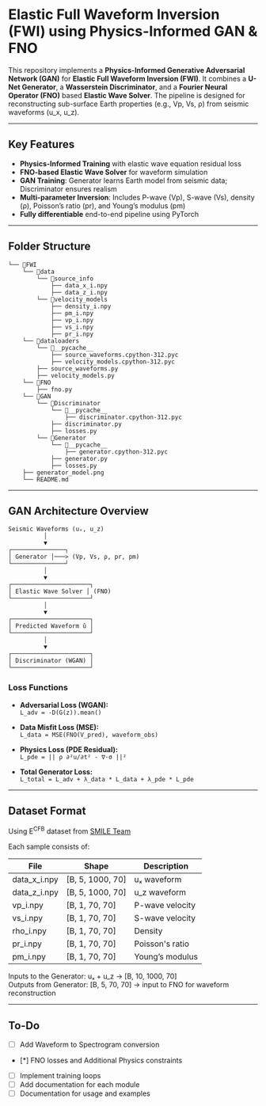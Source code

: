 # Elastic Full Waveform Inversion (FWI) using Physics-Informed GAN & FNO

This repository implements a **Physics-Informed Generative Adversarial Network (GAN)** for **Elastic Full Waveform Inversion (FWI)**. It combines a **U-Net Generator**, a **Wasserstein Discriminator**, and a **Fourier Neural Operator (FNO)** based **Elastic Wave Solver**. The pipeline is designed for reconstructing sub-surface Earth properties (e.g., Vp, Vs, ρ) from seismic waveforms (u_x, u_z).

---

## Key Features

- **Physics-Informed Training** with elastic wave equation residual loss  
- **FNO-based Elastic Wave Solver** for waveform simulation  
- **GAN Training**: Generator learns Earth model from seismic data; Discriminator ensures realism  
- **Multi-parameter Inversion**: Includes P-wave (Vp), S-wave (Vs), density (ρ), Poisson’s ratio (pr), and Young’s modulus (pm)  
- **Fully differentiable** end-to-end pipeline using PyTorch 

---
## Folder Structure

```
└── 📁FWI
    └── 📁data
        └── 📁source_info
            ├── data_x_i.npy
            ├── data_z_i.npy
        └── 📁velocity_models
            ├── density_i.npy
            ├── pm_i.npy
            ├── vp_i.npy
            ├── vs_i.npy
            ├── pr_i.npy
    └── 📁dataloaders
        └── 📁__pycache__
            ├── source_waveforms.cpython-312.pyc
            ├── velocity_models.cpython-312.pyc
        ├── source_waveforms.py
        ├── velocity_models.py
    └── 📁FNO
        ├── fno.py
    └── 📁GAN
        └── 📁Discriminator
            └── 📁__pycache__
                ├── discriminator.cpython-312.pyc
            ├── discriminator.py
            ├── losses.py
        └── 📁Generator
            └── 📁__pycache__
                ├── generator.cpython-312.pyc
            ├── generator.py
            ├── losses.py
    ├── generator_model.png
    └── README.md
```

---
## GAN Architecture Overview

```
Seismic Waveforms (uₓ, u_z)
          │
          ▼
┌───────────────┐
│ Generator │───> (Vp, Vs, ρ, pr, pm)
└───────────────┘
          │
          ▼
┌──────────────────────┐
│ Elastic Wave Solver │ (FNO)
└──────────────────────┘
          │
          ▼
┌──────────────────────┐
│ Predicted Waveform û │
└──────────────────────┘
          │
          ▼
┌──────────────────────┐
│ Discriminator (WGAN) │
└──────────────────────┘
```

### Loss Functions

- **Adversarial Loss (WGAN):**  
  `L_adv = -D(G(z)).mean()`

- **Data Misfit Loss (MSE):**  
  `L_data = MSE(FNO(V_pred), waveform_obs)`

- **Physics Loss (PDE Residual):**  
  `L_pde = || ρ ∂²u/∂t² - ∇·σ ||²`

- **Total Generator Loss:**  
  `L_total = L_adv + λ_data * L_data + λ_pde * L_pde`

---

## Dataset Format

Using E<sup>CFB</sup> dataset from [SMILE Team](https://smileunc.github.io/projects/efwi/datasets)

Each sample consists of:

| File| Shape             | Description              |
|-----------------|----------------|--------------------------|
| data_x_i.npy    | [B, 5, 1000, 70]  | uₓ waveform              |
| data_z_i.npy    | [B, 5, 1000, 70]  | u_z waveform             |
| vp_i.npy        | [B, 1, 70, 70]    | P-wave velocity          |
| vs_i.npy        | [B, 1, 70, 70]    | S-wave velocity          |
| rho_i.npy       | [B, 1, 70, 70]    | Density                  |
| pr_i.npy        | [B, 1, 70, 70]    | Poisson's ratio          |
| pm_i.npy        | [B, 1, 70, 70]    | Young’s modulus          |

Inputs to the Generator: uₓ + u_z → [B, 10, 1000, 70]  
Outputs from Generator: [B, 5, 70, 70] → input to FNO for waveform reconstruction

---

## To-Do

- [ ] Add Waveform to Spectrogram conversion
- [*] FNO losses and Additional Physics constraints
- [ ] Implement training loops
- [ ] Add documentation for each module
- [ ] Documentation for usage and examples

